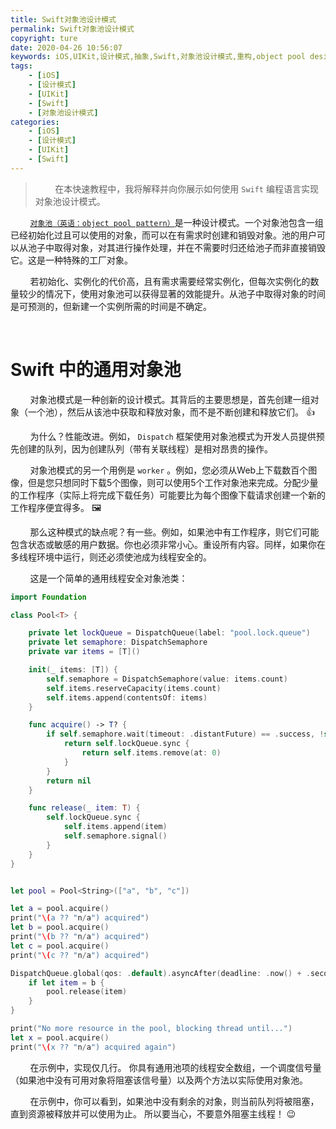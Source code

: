 ```yaml
---
title: Swift对象池设计模式
permalink: Swift对象池设计模式
copyright: ture
date: 2020-04-26 10:56:07
keywords: iOS,UIKit,设计模式,抽象,Swift,对象池设计模式,重构,object pool design pattern
tags:
    - [iOS]
    - [设计模式]
    - [UIKit]
    - [Swift]
    - [对象池设计模式]
categories:
    - [iOS]
    - [设计模式]
    - [UIKit]
    - [Swift]
---
```


>&nbsp;&nbsp;&nbsp;&nbsp;&nbsp;&nbsp;&nbsp;&nbsp;在本快速教程中，我将解释并向你展示如何使用 ```Swift``` 编程语言实现对象池设计模式。

&nbsp;&nbsp;&nbsp;&nbsp;&nbsp;&nbsp;&nbsp;&nbsp;[```对象池（英语：object pool pattern）```](https://zh.wikipedia.org/wiki/%E5%AF%B9%E8%B1%A1%E6%B1%A0%E6%A8%A1%E5%BC%8F "对象池")是一种设计模式。一个对象池包含一组已经初始化过且可以使用的对象，而可以在有需求时创建和销毁对象。池的用户可以从池子中取得对象，对其进行操作处理，并在不需要时归还给池子而非直接销毁它。这是一种特殊的工厂对象。

&nbsp;&nbsp;&nbsp;&nbsp;&nbsp;&nbsp;&nbsp;&nbsp;若初始化、实例化的代价高，且有需求需要经常实例化，但每次实例化的数量较少的情况下，使用对象池可以获得显著的效能提升。从池子中取得对象的时间是可预测的，但新建一个实例所需的时间是不确定。


<!-- more -->

</br>

# **Swift 中的通用对象池**

&nbsp;&nbsp;&nbsp;&nbsp;&nbsp;&nbsp;&nbsp;&nbsp;对象池模式是一种创新的设计模式。其背后的主要思想是，首先创建一组对象（一个池），然后从该池中获取和释放对象，而不是不断创建和释放它们。 👍

&nbsp;&nbsp;&nbsp;&nbsp;&nbsp;&nbsp;&nbsp;&nbsp;为什么？性能改进。例如， ```Dispatch``` 框架使用对象池模式为开发人员提供预先创建的队列，因为创建队列（带有关联线程）是相对昂贵的操作。

&nbsp;&nbsp;&nbsp;&nbsp;&nbsp;&nbsp;&nbsp;&nbsp;对象池模式的另一个用例是 ```worker``` 。例如，您必须从Web上下载数百个图像，但是您只想同时下载5个图像，则可以使用5个工作对象池来完成。分配少量的工作程序（实际上将完成下载任务）可能要比为每个图像下载请求创建一个新的工作程序便宜得多。 🖼

&nbsp;&nbsp;&nbsp;&nbsp;&nbsp;&nbsp;&nbsp;&nbsp;那么这种模式的缺点呢？有一些。例如，如果池中有工作程序，则它们可能包含状态或敏感的用户数据。你也必须非常小心。重设所有内容。同样，如果你在多线程环境中运行，则还必须使池成为线程安全的。

&nbsp;&nbsp;&nbsp;&nbsp;&nbsp;&nbsp;&nbsp;&nbsp;这是一个简单的通用线程安全对象池类：

``` Swift
import Foundation

class Pool<T> {

    private let lockQueue = DispatchQueue(label: "pool.lock.queue")
    private let semaphore: DispatchSemaphore
    private var items = [T]()

    init(_ items: [T]) {
        self.semaphore = DispatchSemaphore(value: items.count)
        self.items.reserveCapacity(items.count)
        self.items.append(contentsOf: items)
    }

    func acquire() -> T? {
        if self.semaphore.wait(timeout: .distantFuture) == .success, !self.items.isEmpty {
            return self.lockQueue.sync {
                return self.items.remove(at: 0)
            }
        }
        return nil
    }

    func release(_ item: T) {
        self.lockQueue.sync {
            self.items.append(item)
            self.semaphore.signal()
        }
    }
}


let pool = Pool<String>(["a", "b", "c"])

let a = pool.acquire()
print("\(a ?? "n/a") acquired")
let b = pool.acquire()
print("\(b ?? "n/a") acquired")
let c = pool.acquire()
print("\(c ?? "n/a") acquired")

DispatchQueue.global(qos: .default).asyncAfter(deadline: .now() + .seconds(2)) {
    if let item = b {
        pool.release(item)
    }
}

print("No more resource in the pool, blocking thread until...")
let x = pool.acquire()
print("\(x ?? "n/a") acquired again")
```

&nbsp;&nbsp;&nbsp;&nbsp;&nbsp;&nbsp;&nbsp;&nbsp;在示例中，实现仅几行。 你具有通用池项的线程安全数组，一个调度信号量（如果池中没有可用对象将阻塞该信号量）以及两个方法以实际使用对象池。

&nbsp;&nbsp;&nbsp;&nbsp;&nbsp;&nbsp;&nbsp;&nbsp;在示例中，你可以看到，如果池中没有剩余的对象，则当前队列将被阻塞，直到资源被释放并可以使用为止。 所以要当心，不要意外阻塞主线程！ 😉
